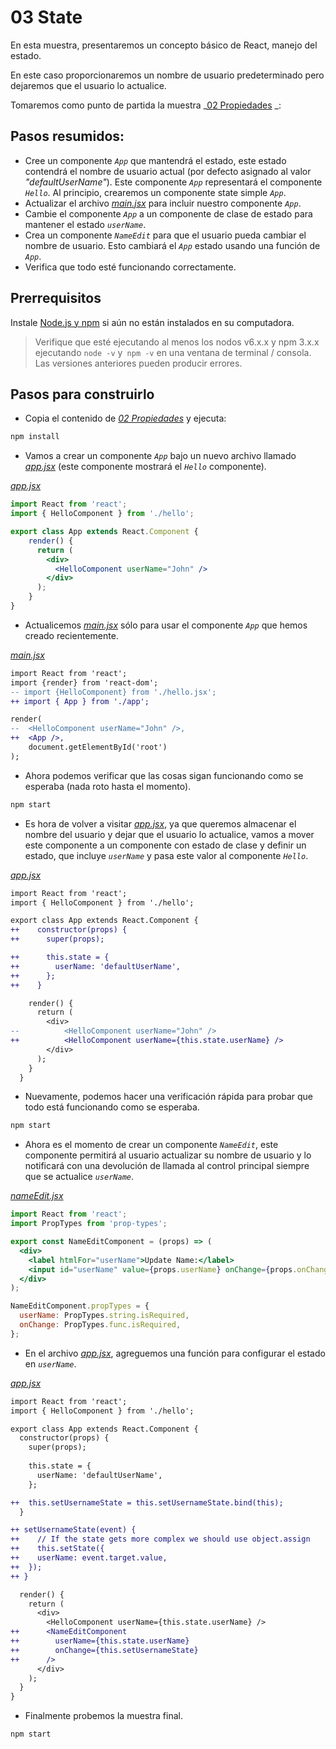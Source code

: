 # 03 State

En esta muestra, presentaremos un concepto básico de React, manejo del estado.

En este caso proporcionaremos un nombre de usuario predeterminado pero dejaremos que el usuario lo actualice.

Tomaremos como punto de partida la muestra _[02 Propiedades](../02%20Properties/) _:


## Pasos resumidos:

- Cree un componente _`App`_ que mantendrá el estado, este estado contendrá el nombre de usuario actual (por defecto asignado al valor _"defaultUserName"_).
Este componente _`App`_ representará el componente _`Hello`_. Al principio, crearemos un componente state simple _`App`_.
- Actualizar el archivo _[main.jsx](./src/main.jsx)_ para incluir nuestro componente _`App`_.
- Cambie el componente _`App`_ a un componente de clase de estado para mantener el estado _`userName`_.
- Crea un componente _`NameEdit`_ para que el usuario pueda cambiar el nombre de usuario. Esto cambiará el _`App`_ estado usando una función de _`App`_.
- Verifica que todo esté funcionando correctamente.

## Prerrequisitos

Instale [Node.js y npm](https://nodejs.org) si aún no están instalados en su computadora.

> Verifique que esté ejecutando al menos los nodos v6.x.x y npm 3.x.x ejecutando `node -v` y` npm -v` en una ventana de terminal / consola. Las versiones anteriores pueden producir errores.

## Pasos para construirlo

- Copia el contenido de _[02 Propiedades](../02%20Properties/)_ y ejecuta:

```bash
npm install
```

- Vamos a crear un componente _`App`_ bajo un nuevo archivo llamado _[app.jsx](./src/app.jsx)_ (este componente mostrará el _`Hello`_ componente).

_[app.jsx](./src/app.jsx)_
```jsx
import React from 'react';
import { HelloComponent } from './hello';

export class App extends React.Component {
    render() {
      return (
        <div>
          <HelloComponent userName="John" />
        </div>
      );
    }
}
```

- Actualicemos _[main.jsx](./src/main.jsx)_ sólo para usar el componente _`App`_  que hemos creado recientemente.

_[main.jsx](./src/main.jsx)_
```diff
import React from 'react';
import {render} from 'react-dom';
-- import {HelloComponent} from './hello.jsx';
++ import { App } from './app';

render(
--  <HelloComponent userName="John" />,
++  <App />, 
    document.getElementById('root')
);
```

- Ahora podemos verificar que las cosas sigan funcionando como se esperaba (nada roto hasta el momento).

```bash
npm start
```

- Es hora de volver a visitar _[app.jsx](./src/app.jsx)_, ya que queremos almacenar el nombre del usuario y dejar que el usuario lo actualice, vamos a mover este componente a un componente con estado de clase y definir un estado, que incluye _`userName`_ y pasa este valor al componente _`Hello`_.

_[app.jsx](./src/app.jsx)_
```diff
import React from 'react';
import { HelloComponent } from './hello';

export class App extends React.Component {
++    constructor(props) {
++      super(props);

++      this.state = {
++        userName: 'defaultUserName',
++      };
++    }

    render() {
      return (
        <div>
--          <HelloComponent userName="John" />
++          <HelloComponent userName={this.state.userName} />
        </div>
      );
    }
  }

  ```

- Nuevamente, podemos hacer una verificación rápida para probar que todo está funcionando como se esperaba.

```bash
npm start
```

- Ahora es el momento de crear un componente _`NameEdit`_, este componente permitirá al usuario actualizar su nombre de usuario y lo notificará con una devolución de llamada al control principal siempre que se actualice _`userName`_.

_[nameEdit.jsx](./src/nameEdit.jsx)_
```jsx
import React from 'react';
import PropTypes from 'prop-types';

export const NameEditComponent = (props) => (
  <div>
    <label htmlFor="userName">Update Name:</label>
    <input id="userName" value={props.userName} onChange={props.onChange} />
  </div>
);

NameEditComponent.propTypes = {
  userName: PropTypes.string.isRequired,
  onChange: PropTypes.func.isRequired,
};
```

- En el archivo _[app.jsx](./src/app.jsx)_, agreguemos una función para configurar el estado en _`userName`_.

_[app.jsx](./src/app.jsx)_
```diff
import React from 'react';
import { HelloComponent } from './hello';

export class App extends React.Component {
  constructor(props) {
    super(props);
  
    this.state = {
      userName: 'defaultUserName',
    };

++  this.setUsernameState = this.setUsernameState.bind(this);
  }

++ setUsernameState(event) {
++    // If the state gets more complex we should use object.assign
++    this.setState({
++    userName: event.target.value,
++  });
++ }

  render() {
    return (
      <div>
        <HelloComponent userName={this.state.userName} />
++      <NameEditComponent
++        userName={this.state.userName}
++        onChange={this.setUsernameState}
++      />
      </div>
    );
  }
}

  ```

- Finalmente probemos la muestra final.

```bash
npm start
```
